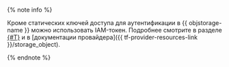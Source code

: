 {% note info %}

Кроме статических ключей доступа для аутентификации в {{ objstorage-name }} можно использовать IAM-токен. Подробнее смотрите в разделе [{#T}](../../storage/operations/buckets/create.md) и в [документации провайдера]({{ tf-provider-resources-link }}/storage_object). 

{% endnote %}